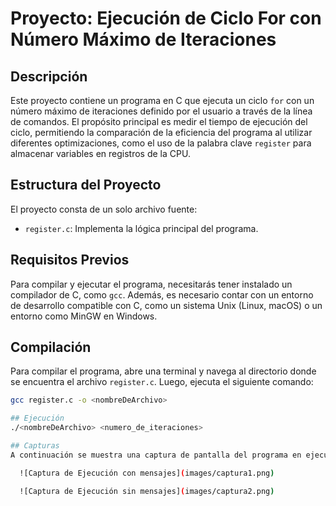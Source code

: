 # Proyecto: Ejecución de Ciclo For con Número Máximo de Iteraciones

## Descripción

Este proyecto contiene un programa en C que ejecuta un ciclo `for` con un número máximo de iteraciones definido por el usuario a través de la línea de comandos. El propósito principal es medir el tiempo de ejecución del ciclo, permitiendo la comparación de la eficiencia del programa al utilizar diferentes optimizaciones, como el uso de la palabra clave `register` para almacenar variables en registros de la CPU.

## Estructura del Proyecto

El proyecto consta de un solo archivo fuente:

- `register.c`: Implementa la lógica principal del programa.

## Requisitos Previos

Para compilar y ejecutar el programa, necesitarás tener instalado un compilador de C, como `gcc`. Además, es necesario contar con un entorno de desarrollo compatible con C, como un sistema Unix (Linux, macOS) o un entorno como MinGW en Windows.

## Compilación

Para compilar el programa, abre una terminal y navega al directorio donde se encuentra el archivo `register.c`. Luego, ejecuta el siguiente comando:

```bash
gcc register.c -o <nombreDeArchivo>

## Ejecución
./<nombreDeArchivo> <numero_de_iteraciones>

## Capturas
A continuación se muestra una captura de pantalla del programa en ejecución:

  ![Captura de Ejecución con mensajes](images/captura1.png)

  ![Captura de Ejecución sin mensajes](images/captura2.png)
